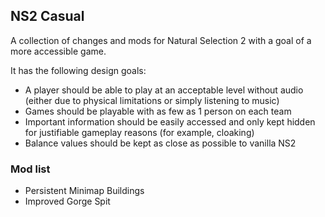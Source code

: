 ## NS2 Casual

A collection of changes and mods for Natural Selection 2 with a goal of a more accessible game.

It has the following design goals:

- A player should be able to play at an acceptable level without audio (either due to physical limitations or simply listening to music)
- Games should be playable with as few as 1 person on each team
- Important information should be easily accessed and only kept hidden for justifiable gameplay reasons (for example, cloaking)
- Balance values should be kept as close as possible to vanilla NS2



### Mod list

- Persistent Minimap Buildings
- Improved Gorge Spit
